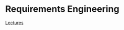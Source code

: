 # Requirements Engineering

[Lectures](https://github.com/ioanachelaru/Software-Engineering-Masters/tree/master/Requirements%20Engineering/Lectures)
